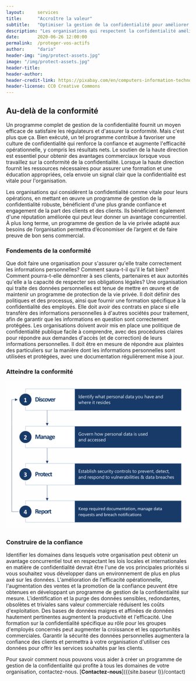 ```yaml
---
layout:     services
title:      "Accroître la valeur"
subtitle:   "Optimiser la gestion de la confidentialité pour améliorer la réactivité."
description: "Les organisations qui respectent la confidentialité améliorent leurs relations avec les clients, leur efficacité opérationnelle et leurs résultats nets."
date:       2020-06-26 12:00:00
permalink:  /proteger-vos-actifs
author:     "dario"
header-img: "img/protect-assets.jpg"
image: "/img/protect-assets.jpg"
header-title:
header-author:
header-credit-link: https://pixabay.com/en/computers-information-technology-2652997/
header-license: CC0 Creative Commons
---
```


## Au-delà de la conformité
Un programme complet de gestion de la confidentialité fournit un moyen efficace de satisfaire les régulateurs et d'assurer la conformité. Mais c'est plus que ça. Bien exécuté, un tel programme contribue à favoriser une culture de confidentialité qui renforce la confiance et augmente l'efficacité opérationnelle, y compris les résultats nets. Le soutien de la haute direction est essentiel pour obtenir des avantages commerciaux lorsque vous travaillez sur la conformité de la confidentialité. Lorsque la haute direction fournit les ressources nécessaires pour assurer une formation et une éducation appropriées, cela envoie un signal clair que la confidentialité est vitale pour l'organisation.

Les organisations qui considèrent la confidentialité comme vitale pour leurs opérations, en mettant en œuvre un programme de gestion de la confidentialité robuste, bénéficient d'une plus grande confiance et engagement de la part des clients et des clients. Ils bénéficient également d'une réputation améliorée qui peut leur donner un avantage concurrentiel. À plus long terme, un programme de gestion de la vie privée adapté aux besoins de l’organisation permettra d’économiser de l’argent et de faire preuve de bon sens commercial.

### Fondements de la conformité
Que doit faire une organisation pour s'assurer qu'elle traite correctement les informations personnelles? Comment saura-t-il qu'il le fait bien? Comment pourra-t-elle démontrer à ses clients, partenaires et aux autorités qu'elle a la capacité de respecter ses obligations légales? Une organisation qui traite des données personnelles est tenue de mettre en œuvre et de maintenir un programme de protection de la vie privée. Il doit définir des politiques et des processus, ainsi que fournir une formation spécifique à la confidentialité des employés. Elle doit avoir des contrats en place si elle transfère des informations personnelles à d'autres sociétés pour traitement, afin de garantir que les informations en question sont correctement protégées. Les organisations doivent avoir mis en place une politique de confidentialité publique facile à comprendre, avec des procédures claires pour répondre aux demandes d'accès (et de correction) de leurs informations personnelles. Il doit être en mesure de répondre aux plaintes des particuliers sur la manière dont les informations personnelles sont utilisées et protégées, avec une documentation régulièrement mise à jour.

### Atteindre la conformité
![Méthodologie de conformité en 4 étapes](img/compliance4stepmethodology.png)

### Construire de la confiance
Identifier les domaines dans lesquels votre organisation peut obtenir un avantage concurrentiel tout en respectant les lois locales et internationales en matière de confidentialité devrait être l'une de vos principales priorités si vous souhaitez vous développer dans un environnement de plus en plus axé sur les données. L'amélioration de l'efficacité opérationnelle, l'augmentation des ventes et la promotion de la confiance peuvent être obtenues en développant un programme de gestion de la confidentialité sur mesure. L'identification et la purge des données sensibles, redondantes, obsolètes et triviales sans valeur commerciale réduisent les coûts d'exploitation. Des bases de données maigres et affinées de données hautement pertinentes augmentent la productivité et l'efficacité. Une formation sur la confidentialité spécifique au rôle pour les groupes d'employés concernés peut augmenter la croissance et les opportunités commerciales. Garantir la sécurité des données personnelles augmentera la confiance des clients et permettra à votre organisation d'utiliser ces données pour offrir les services souhaités par les clients.

Pour savoir comment nous pouvons vous aider à créer un programme de gestion de la confidentialité qui profite à tous les domaines de votre organisation, contactez-nous. [**Contactez-nous**]({{site.baseur l}}/contact)

